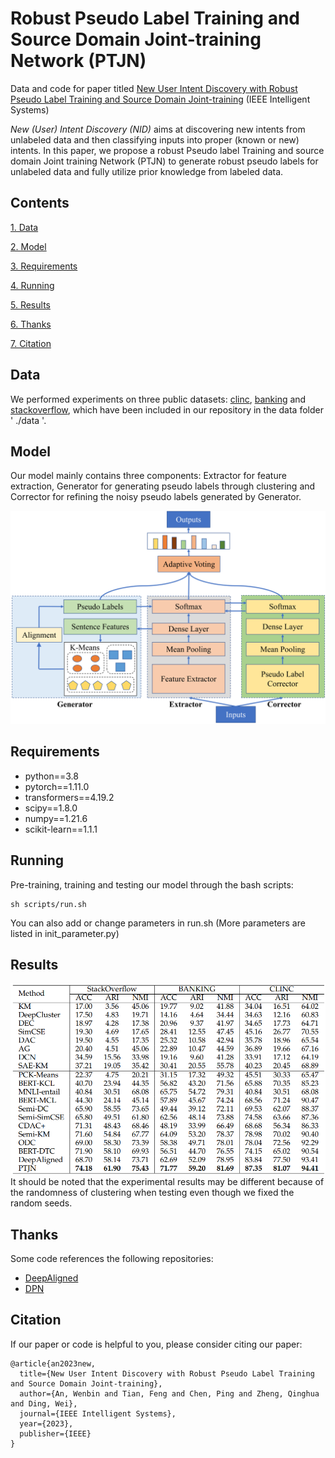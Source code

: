 # Robust Pseudo Label Training and Source Domain Joint-training Network (PTJN)
Data and code for paper titled [New User Intent Discovery with Robust Pseudo
Label Training and Source Domain Joint-training](-) (IEEE Intelligent Systems)

*New (User) Intent Discovery (NID)* aims at discovering new intents from unlabeled data and then classifying inputs into proper (known or new) intents. In this paper, we propose a robust Pseudo label Training and source domain Joint training Network (PTJN) to generate robust pseudo labels for unlabeled data and fully utilize prior knowledge from labeled data. 


## Contents
[1. Data](#data)

[2. Model](#model)

[3. Requirements](#requirements)

[4. Running](#running)

[5. Results](#results)

[6. Thanks](#thanks)

[7. Citation](#citation)

## Data
We performed experiments on three public datasets: [clinc](https://aclanthology.org/D19-1131/), [banking](https://aclanthology.org/2020.nlp4convai-1.5/) and [stackoverflow](https://aclanthology.org/W15-1509/), which have been included in our repository in the data folder ' ./data '.

## Model
Our model mainly contains three components: Extractor for feature extraction, Generator for generating pseudo labels through clustering and Corrector for refining the noisy pseudo labels generated by Generator.
<div align=center>
<img src="./figures/model.png"/>
</div>

## Requirements
* python==3.8
* pytorch==1.11.0
* transformers==4.19.2
* scipy==1.8.0
* numpy==1.21.6
* scikit-learn==1.1.1

## Running
Pre-training, training and testing our model through the bash scripts:
```
sh scripts/run.sh
```
You can also add or change parameters in run.sh (More parameters are listed in init_parameter.py)

## Results
<div align=center>
<img src="./figures/results.png"/>
</div>
It should be noted that the experimental results may be different because of the randomness of clustering when testing even though we fixed the random seeds.

## Thanks
Some code references the following repositories:
* [DeepAligned](https://github.com/thuiar/DeepAligned-Clustering)
* [DPN](https://github.com/Lackel/DPN)

## Citation
If our paper or code is helpful to you, please consider citing our paper:
```
@article{an2023new,
  title={New User Intent Discovery with Robust Pseudo Label Training and Source Domain Joint-training},
  author={An, Wenbin and Tian, Feng and Chen, Ping and Zheng, Qinghua and Ding, Wei},
  journal={IEEE Intelligent Systems},
  year={2023},
  publisher={IEEE}
}
```